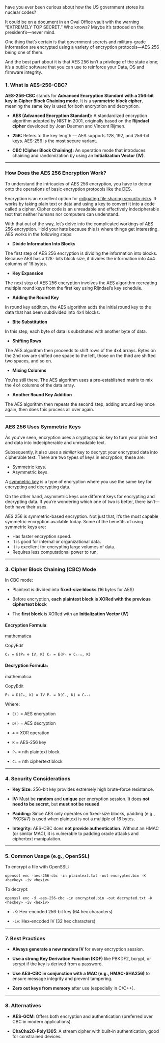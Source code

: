 have you ever been curious about how the US government stores its nuclear codes?

It could be on a document in an Oval Office vault with the warning “EXTREMELY TOP SECRET.” Who knows? Maybe it’s tattooed on the president’s—never mind.

One thing that’s certain is that government secrets and military-grade information are encrypted using a variety of encryption protocols—AES 256 being one of them.

And the best part about it is that AES 256 isn’t a privilege of the state alone; it’s a public software that you can use to reinforce your Data, OS and firmware integrity.
### 1. **What is AES-256-CBC?**

**AES-256-CBC** stands for **Advanced Encryption Standard with a 256-bit key in Cipher Block Chaining mode**. It is a **symmetric block cipher**, meaning the same key is used for both encryption and decryption.

- **AES (Advanced Encryption Standard):** A standardized encryption algorithm adopted by NIST in 2001, originally based on the **Rijndael cipher** developed by Joan Daemen and Vincent Rijmen.
    
- **256:** Refers to the key length — AES supports 128, 192, and 256-bit keys. AES-256 is the most secure variant.
    
- **CBC (Cipher Block Chaining):** An operation mode that introduces chaining and randomization by using an **Initialization Vector (IV)**.
    

---
### How Does the AES 256 Encryption Work?

To understand the intricacies of AES 256 encryption, you have to detour onto the operations of basic encryption protocols like the DES.

Encryption is an excellent option for [mitigating file sharing security risks](https://www.progress.com/blogs/file-sharing-security-risks-and-how-to-mitigate-them-with-managed-file-transfer-mft "File Sharing Security Risks and How to Mitigate Them"). It works by taking plain text or data and using a key to convert it into a code called a cipher. Cipher code is an unreadable and effectively indecipherable text that neither humans nor computers can understand.

With that out of the way, let’s delve into the complicated workings of AES 256 encryption. Hold your hats because this is where things get interesting. AES works in the following steps:

- **Divide Information Into Blocks**

The first step of AES 256 encryption is dividing the information into blocks. Because AES has a 128- bits block size, it divides the information into 4x4 columns of 16 bytes.

- **Key Expansion**

The next step of AES 256 encryption involves the AES algorithm recreating multiple round keys from the first key using Rijndael’s key schedule.

- **Adding the Round Key**

In round key addition, the AES algorithm adds the initial round key to the data that has been subdivided into 4x4 blocks.

- **Bite Substitution**

In this step, each byte of data is substituted with another byte of data.

- **Shifting Rows**

The AES algorithm then proceeds to shift rows of the 4x4 arrays. Bytes on the 2nd row are shifted one space to the left, those on the third are shifted two spaces, and so on.

- **Mixing Columns**

You’re still there. The AES algorithm uses a pre-established matrix to mix the 4x4 columns of the data array.

- **Another Round Key Addition**

The AES algorithm then repeats the second step, adding around key once again, then does this process all over again.

---

### AES 256 Uses Symmetric Keys

As you’ve seen, encryption uses a cryptographic key to turn your plain text and data into indecipherable and unreadable text.

Subsequently, it also uses a _similar_ key to decrypt your encrypted data into cipherable text. There are two types of keys in encryption, these are:

- Symmetric keys.
- Asymmetric keys.

A [symmetric key](https://www.ibm.com/docs/en/ztpf/2020?topic=concepts-symmetric-cryptography "Symmetric Cryptography") is a type of encryption where you use the same key for encrypting and decrypting data.

On the other hand, asymmetric keys use different keys for encrypting and decrypting data. If you’re wondering which one of two is better, there isn’t—both have their uses.

AES 256 is symmetric-based encryption. Not just that, it’s the most capable symmetric encryption available today. Some of the benefits of using symmetric keys are:

- Has faster encryption speed.
- It is good for internal or organizational data.
- It is excellent for encrypting large volumes of data.
- Requires less computational power to run.

---
### 3. **Cipher Block Chaining (CBC) Mode**

In CBC mode:

- Plaintext is divided into **fixed-size blocks** (16 bytes for AES)
    
- Before encryption, **each plaintext block is XORed with the previous ciphertext block**
    
- The **first block** is XORed with an **Initialization Vector (IV)**
    

#### Encryption Formula:

mathematica

CopyEdit

`C₀ = E(P₀ ⊕ IV, K) Cₙ = E(Pₙ ⊕ Cₙ₋₁, K)`

#### Decryption Formula:

mathematica

CopyEdit

`P₀ = D(C₀, K) ⊕ IV Pₙ = D(Cₙ, K) ⊕ Cₙ₋₁`

Where:

- `E()` = AES encryption
    
- `D()` = AES decryption
    
- `⊕` = XOR operation
    
- `K` = AES-256 key
    
- `Pₙ` = nth plaintext block
    
- `Cₙ` = nth ciphertext block
    

---

### 4. **Security Considerations**

- **Key Size:** 256-bit key provides extremely high brute-force resistance.
    
- **IV:** Must be **random** and **unique** per encryption session. It does **not need to be secret**, but **must not be reused**.
    
- **Padding:** Since AES only operates on fixed-size blocks, padding (e.g., PKCS#7) is used when plaintext is not a multiple of 16 bytes.
    
- **Integrity:** AES-CBC does **not provide authentication**. Without an HMAC (or similar MAC), it is vulnerable to padding oracle attacks and ciphertext manipulation.
    

---

### 5. **Common Usage (e.g., OpenSSL)**

To encrypt a file with OpenSSL:

`openssl enc -aes-256-cbc -in plaintext.txt -out encrypted.bin -K <hexkey> -iv <hexiv>`

To decrypt:

`openssl enc -d -aes-256-cbc -in encrypted.bin -out decrypted.txt -K <hexkey> -iv <hexiv>`

- `-K`: Hex-encoded 256-bit key (64 hex characters)
    
- `-iv`: Hex-encoded IV (32 hex characters)
    

---

### 7. **Best Practices**

- **Always generate a new random IV** for every encryption session.
    
- **Use a strong Key Derivation Function (KDF)** like PBKDF2, bcrypt, or scrypt if the key is derived from a password.
    
- **Use AES-CBC in conjunction with a MAC (e.g., HMAC-SHA256)** to ensure message integrity and prevent tampering.
    
- **Zero out keys from memory** after use (especially in C/C++).
    

---

### 8. **Alternatives**

- **AES-GCM**: Offers both encryption and authentication (preferred over CBC in modern applications).
    
- **ChaCha20-Poly1305**: A stream cipher with built-in authentication, good for constrained devices.